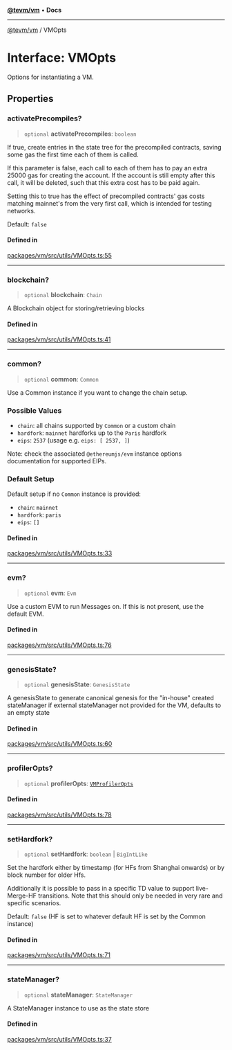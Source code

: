 [**@tevm/vm**](../README.md) • **Docs**

***

[@tevm/vm](../globals.md) / VMOpts

# Interface: VMOpts

Options for instantiating a VM.

## Properties

### activatePrecompiles?

> `optional` **activatePrecompiles**: `boolean`

If true, create entries in the state tree for the precompiled contracts, saving some gas the
first time each of them is called.

If this parameter is false, each call to each of them has to pay an extra 25000 gas
for creating the account. If the account is still empty after this call, it will be deleted,
such that this extra cost has to be paid again.

Setting this to true has the effect of precompiled contracts' gas costs matching mainnet's from
the very first call, which is intended for testing networks.

Default: `false`

#### Defined in

[packages/vm/src/utils/VMOpts.ts:55](https://github.com/qbzzt/tevm-monorepo/blob/main/packages/vm/src/utils/VMOpts.ts#L55)

***

### blockchain?

> `optional` **blockchain**: `Chain`

A Blockchain object for storing/retrieving blocks

#### Defined in

[packages/vm/src/utils/VMOpts.ts:41](https://github.com/qbzzt/tevm-monorepo/blob/main/packages/vm/src/utils/VMOpts.ts#L41)

***

### common?

> `optional` **common**: `Common`

Use a Common instance
if you want to change the chain setup.

### Possible Values

- `chain`: all chains supported by `Common` or a custom chain
- `hardfork`: `mainnet` hardforks up to the `Paris` hardfork
- `eips`: `2537` (usage e.g. `eips: [ 2537, ]`)

Note: check the associated `@ethereumjs/evm` instance options
documentation for supported EIPs.

### Default Setup

Default setup if no `Common` instance is provided:

- `chain`: `mainnet`
- `hardfork`: `paris`
- `eips`: `[]`

#### Defined in

[packages/vm/src/utils/VMOpts.ts:33](https://github.com/qbzzt/tevm-monorepo/blob/main/packages/vm/src/utils/VMOpts.ts#L33)

***

### evm?

> `optional` **evm**: `Evm`

Use a custom EVM to run Messages on. If this is not present, use the default EVM.

#### Defined in

[packages/vm/src/utils/VMOpts.ts:76](https://github.com/qbzzt/tevm-monorepo/blob/main/packages/vm/src/utils/VMOpts.ts#L76)

***

### genesisState?

> `optional` **genesisState**: `GenesisState`

A genesisState to generate canonical genesis for the "in-house" created stateManager if external
stateManager not provided for the VM, defaults to an empty state

#### Defined in

[packages/vm/src/utils/VMOpts.ts:60](https://github.com/qbzzt/tevm-monorepo/blob/main/packages/vm/src/utils/VMOpts.ts#L60)

***

### profilerOpts?

> `optional` **profilerOpts**: [`VMProfilerOpts`](../type-aliases/VMProfilerOpts.md)

#### Defined in

[packages/vm/src/utils/VMOpts.ts:78](https://github.com/qbzzt/tevm-monorepo/blob/main/packages/vm/src/utils/VMOpts.ts#L78)

***

### setHardfork?

> `optional` **setHardfork**: `boolean` \| `BigIntLike`

Set the hardfork either by timestamp (for HFs from Shanghai onwards) or by block number
for older Hfs.

Additionally it is possible to pass in a specific TD value to support live-Merge-HF
transitions. Note that this should only be needed in very rare and specific scenarios.

Default: `false` (HF is set to whatever default HF is set by the Common instance)

#### Defined in

[packages/vm/src/utils/VMOpts.ts:71](https://github.com/qbzzt/tevm-monorepo/blob/main/packages/vm/src/utils/VMOpts.ts#L71)

***

### stateManager?

> `optional` **stateManager**: `StateManager`

A StateManager instance to use as the state store

#### Defined in

[packages/vm/src/utils/VMOpts.ts:37](https://github.com/qbzzt/tevm-monorepo/blob/main/packages/vm/src/utils/VMOpts.ts#L37)
